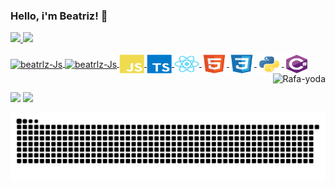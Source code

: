 ### Hello, i'm Beatriz! 🤩 

 <div>
  <a href="https://github.com/beatrlz">
  <img height="180em" src="https://github-readme-stats.vercel.app/api?username=beatrlz&show_icons=true&theme=dracula&include_all_commits=true&count_private=true"/>
  <img height="180em" src="https://github-readme-stats.vercel.app/api/top-langs/?username=beatrlz&layout=compact&langs_count=7&theme=dracula"/>
</div>


  <div style="display: inline_block"><br>
  <img align="center" alt="beatrlz-Js" height="30" width="40" src="https://cdn.jsdelivr.net/gh/devicons/devicon/icons/java/java-original.svg" />         
  <img align="center" alt="beatrlz-Js" height="30" width="40" src="https://cdn.jsdelivr.net/gh/devicons/devicon/icons/mysql/mysql-original-wordmark.svg" />
  <img align="center" alt="beatrlz-Js" height="30" width="40" src="https://raw.githubusercontent.com/devicons/devicon/master/icons/javascript/javascript-plain.svg">
  <img align="center" alt="beatrlz-Ts" height="30" width="40" src="https://raw.githubusercontent.com/devicons/devicon/master/icons/typescript/typescript-plain.svg">
  <img align="center" alt="beatrlz-React" height="30" width="40" src="https://raw.githubusercontent.com/devicons/devicon/master/icons/react/react-original.svg">
  <img align="center" alt="beatrlz-HTML" height="30" width="40" src="https://raw.githubusercontent.com/devicons/devicon/master/icons/html5/html5-original.svg">
  <img align="center" alt="beatrlz-CSS" height="30" width="40" src="https://raw.githubusercontent.com/devicons/devicon/master/icons/css3/css3-original.svg">
  <img align="center" alt="beatrlz-Python" height="30" width="40" src="https://raw.githubusercontent.com/devicons/devicon/master/icons/python/python-original.svg">
  <img align="center" alt="beatrlz-Csharp" height="30" width="40" src="https://raw.githubusercontent.com/devicons/devicon/master/icons/csharp/csharp-original.svg">
  <img align="right" alt="Rafa-yoda" src="https://s2.ezgif.com/save/ezgif-2-4c850ff8e123.gif">
  
</div>
  
  ##
  </div>
  
   <a href="https://www.linkedin.com/in/beatriz-lima-5a908a195/" target="_blank"><img src="https://img.shields.io/badge/-LinkedIn-%230077B5?style=for-the-badge&logo=linkedin&logoColor=white" target="_blank"></a> 
  <a href = "mailto:beatrizlimamatos@outlook.com"><img src="https://img.shields.io/badge/Microsoft_Outlook-0078D4?style=for-the-badge&logo=microsoft-outlook&logoColor=white" target="_blank"></a>
  
  
  ![Snake animation](https://github.com/beatrlz/beatrlz/blob/output/github-contribution-grid-snake.svg)


